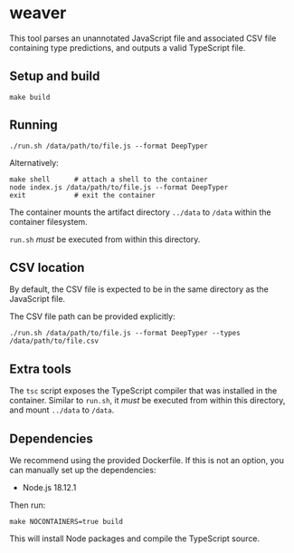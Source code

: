 # weaver

This tool parses an unannotated JavaScript file and associated CSV file
containing type predictions, and outputs a valid TypeScript file.

## Setup and build

    make build

## Running

    ./run.sh /data/path/to/file.js --format DeepTyper

Alternatively:

    make shell      # attach a shell to the container
    node index.js /data/path/to/file.js --format DeepTyper
    exit            # exit the container

The container mounts the artifact directory `../data` to `/data` within the
container filesystem.

`run.sh` _must_ be executed from within this directory.

## CSV location

By default, the CSV file is expected to be in the same directory as the
JavaScript file.

The CSV file path can be provided explicitly:

    ./run.sh /data/path/to/file.js --format DeepTyper --types /data/path/to/file.csv

## Extra tools

The `tsc` script exposes the TypeScript compiler that was installed in the
container. Similar to `run.sh`, it _must_ be executed from within this
directory, and mount `../data` to `/data`.

## Dependencies

We recommend using the provided Dockerfile. If this is not an option, you can
manually set up the dependencies:

* Node.js 18.12.1

Then run:

    make NOCONTAINERS=true build

This will install Node packages and compile the TypeScript source.
